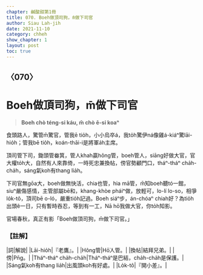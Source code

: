 ```yaml
---
chapter: 鹹酸甜第1冊
title: 070. Boeh做頂司狗，m̄做下司官
author: Siau Lah-jih
date: 2021-11-10
category: chheh
show_chapter: 1
layout: post
toc: true
---
```

  
## 〈070〉
# Boeh做頂司狗，m̄做下司官
>**Boeh chò téng-si káu, m̄ chò ē-si koaⁿ**

食頭路人，驚管m̄驚官，管我ē tio̍h，小小烏卒á，我to̍h驚伊ná像雞á-kiáⁿ驚lāi-hio̍h；管我bē tio̍h，koán-thāi-i是將軍a̍h主席。

頂司管下司，鋤頭管畚箕，管人khah贏hông管，boeh管人，siāng好做大官，官大權to̍h大，自然有人來靠倚，一時死忠兼換帖，傍官勢顧門口，tháⁿ-tháⁿ cha̍h-cha̍h，sáng氣koh有thang lia̍h。

下司官無gōa大，boeh做無快活，chia也管，hia mā管，m̄知boeh聽tó一館，siuⁿ嚴傷感情，主管部屬bē和，khang-khòe pháiⁿ做，放輕可，lo-lí lo-so，相爭lo̍k-tô，頂司bē o-ló，嚴重tio̍h記過。Boeh siáⁿ步，án-chóaⁿ chiah好？為tio̍h出頭ê一日，只有暫時吞忍，等到有一工，Nā hō͘我做大官，你to̍h知影。

官場春秋，真正有影「Boeh做頂司狗，m̄做下司官。」


### 【註解】

|詞|解說|
|Lāi-hio̍h|『老鷹』。|
|Hông管|Hō͘人管。|
|換帖|結拜兄弟。|
|傍|Pn̄g。|
|Tháⁿ-tháⁿ cha̍h-cha̍h|Tháⁿ-tháⁿ是巴結，cha̍h-cha̍h是保護。|
|Sáng氣koh有thang lia̍h|出風頭koh有好處。|
|Lo̍k-tô|『開小差』。|

